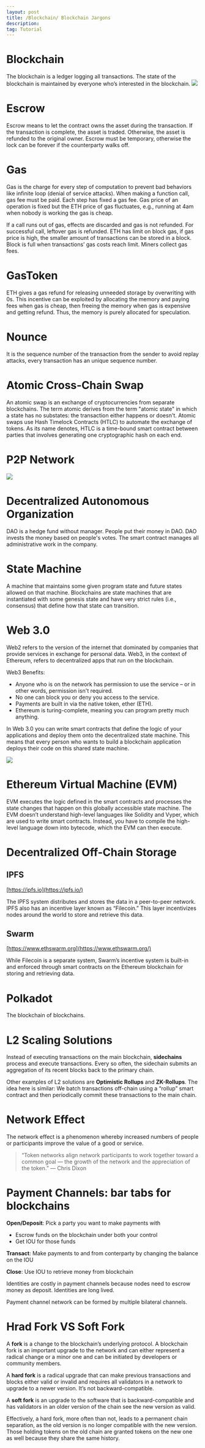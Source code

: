 ```yaml
---
layout: post
title: /Blockchain/ Blockchain Jargons
description: 
tag: Tutorial
---
```


# Blockchain

The blockchain is a ledger logging all transactions. The state of the blockchain is maintained by everyone who’s interested in the blockchain. 
![](http://siyue-zhang.github.io/images/sptdc/blk.png)

# Escrow

Escrow means to let the contract owns the asset during the transaction. If the transaction is complete, the asset is traded. Otherwise, the asset is refunded to the original owner. Escrow must be temporary, otherwise the lock can be forever if the counterparty walks off.

# Gas

Gas is the charge for every step of computation to prevent bad behaviors like infinite loop (denial of service attacks). When making a function call, gas fee must be paid. Each step has fixed a gas fee. Gas price of an operation is fixed but the ETH price of gas fluctuates, e.g., running at 4am when nobody is working the gas is cheap.

If a call runs out of gas, effects are discarded and gas is not refunded. For successful call, leftover gas is refunded. ETH has limit on block gas, if gas price is high, the smaller amount of transactions can be stored in a block. Block is full when transactions’ gas costs reach limit. Miners collect gas fees.

# GasToken

ETH gives a gas refund for releasing unneeded storage by overwriting with 0s. This incentive can be exploited by allocating the memory and paying fees when gas is cheap, then freeing the memory when gas is expensive and getting refund. Thus, the memory is purely allocated for speculation.

# Nounce

It is the sequence number of the transaction from the sender to avoid replay attacks, every transaction has an unique sequence number.

# Atomic Cross-Chain Swap

An atomic swap is an exchange of cryptocurrencies from separate blockchains. The term atomic derives from the term "atomic state" in which a state has no substates: the transaction either happens or doesn't. Atomic swaps use Hash Timelock Contracts (HTLC) to automate the exchange of tokens. As its name denotes, HTLC is a time-bound smart contract between parties that involves generating one cryptographic hash on each end.

# P2P Network

![](http://siyue-zhang.github.io/images/sptdc/p2p.jpeg)

# Decentralized Autonomous Organization

DAO is a hedge fund without manager. People put their money in DAO. DAO invests the money based on people's votes. The smart contract manages all administrative work in the company.

# State Machine

A machine that maintains some given program state and future states allowed on that machine. Blockchains are state machines that are instantiated with some genesis state and have very strict rules (i.e., consensus) that define how that state can transition.

# Web 3.0

Web2 refers to the version of the internet that dominated by companies that provide services in exchange for personal data. Web3, in the context of Ethereum, refers to decentralized apps that run on the blockchain.

Web3 Benefits:

* Anyone who is on the network has permission to use the service – or in other words, permission isn't required.
* No one can block you or deny you access to the service.
* Payments are built in via the native token, ether (ETH).
* Ethereum is turing-complete, meaning you can program pretty much anything.

In Web 3.0 you can write smart contracts that define the logic of your applications and deploy them onto the decentralized state machine. This means that every person who wants to build a blockchain application deploys their code on this shared state machine.

![](http://siyue-zhang.github.io/images/sptdc/web3arc.png)

# Ethereum Virtual Machine (EVM)

EVM executes the logic defined in the smart contracts and processes the state changes that happen on this globally accessible state machine. The EVM doesn’t understand high-level languages like Solidity and Vyper, which are used to write smart contracts. Instead, you have to compile the high-level language down into bytecode, which the EVM can then execute.

# Decentralized Off-Chain Storage

## IPFS

[https://ipfs.io](https://ipfs.io/)

The IPFS system distributes and stores the data in a peer-to-peer network. IPFS also has an incentive layer known as “Filecoin.” This layer incentivizes nodes around the world to store and retrieve this data. 


## Swarm

[https://www.ethswarm.org](https://www.ethswarm.org/)

While Filecoin is a separate system, Swarm’s incentive system is built-in and enforced through smart contracts on the Ethereum blockchain for storing and retrieving data.


# Polkadot

The blockchain of blockchains. 

# L2 Scaling Solutions

Instead of executing transactions on the main blockchain, **sidechains** process and execute transactions. Every so often, the sidechain submits an aggregation of its recent blocks back to the primary chain.

Other examples of L2 solutions are **Optimistic Rollups** and **ZK-Rollups**. The idea here is similar: We batch transactions off-chain using a “rollup” smart contract and then periodically commit these transactions to the main chain.

# Network Effect

The network effect is a phenomenon whereby increased numbers of people or participants improve the value of a good or service. 

> “Token networks align network participants to work together toward a common goal — the growth of the network and the appreciation of the token.” — Chris Dixon

# Payment Channels: bar tabs for blockchains

**Open/Deposit**: Pick a party you want to make payments with
* Escrow funds on the blockchain under both your control
* Get IOU for those funds

**Transact**: Make payments to and from conterparty by changing the balance on the IOU

**Close**: Use IOU to retrieve money from blockchain

Identities are costly in payment channels because nodes need to escrow money as deposit. Identities are long lived.

Payment channel network can be formed by multiple bilateral channels.

# Hrad Fork VS Soft Fork

A **fork** is a change to the blockchain’s underlying protocol. A blockchain fork is an important upgrade to the network and can either represent a radical change or a minor one and can be initiated by developers or community members.

A **hard fork** is a radical upgrade that can make previous transactions and blocks either valid or invalid and requires all validators in a network to upgrade to a newer version. It’s not backward-compatible. 

A **soft fork** is an upgrade to the software that is backward-compatible and has validators in an older version of the chain see the new version as valid.

Effectively, a hard fork, more often than not, leads to a permanent chain separation, as the old version is no longer compatible with the new version. Those holding tokens on the old chain are granted tokens on the new one as well because they share the same history.